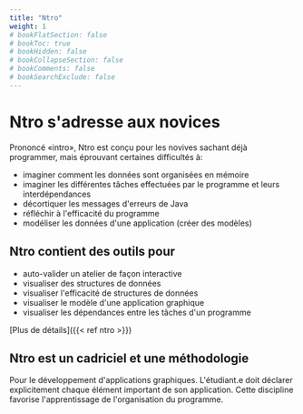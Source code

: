 ```yaml
---
title: "Ntro"
weight: 1
# bookFlatSection: false
# bookToc: true
# bookHidden: false
# bookCollapseSection: false
# bookComments: false
# bookSearchExclude: false
---
```


# Ntro s'adresse aux novices

Prononcé «intro», Ntro est conçu pour les novives sachant déjà programmer, mais éprouvant certaines difficultés à:

* imaginer comment les données sont organisées en mémoire
* imaginer les différentes tâches effectuées par le programme et leurs interdépendances
* décortiquer les messages d'erreurs de Java
* réfléchir à l'efficacité du programme
* modéliser les données d'une application (créer des modèles)


## Ntro contient des outils pour

* auto-valider un atelier de façon interactive
* visualiser des structures de données
* visualiser l'efficacité de structures de données
* visualiser le modèle d'une application graphique
* visualiser les dépendances entre les tâches d'un programme

[Plus de détails]({{< ref ntro >}})

## Ntro est un cadriciel et une méthodologie

Pour le développement d'applications graphiques. 
L'étudiant.e doit déclarer explicitement chaque élément important de son application.
Cette discipline favorise l'apprentissage de l'organisation du programme.







